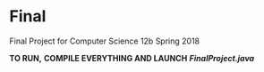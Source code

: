 # Final
Final Project for Computer Science 12b Spring 2018

<b>TO RUN,</b>
<b>COMPILE EVERYTHING AND LAUNCH</b>
<i><b>FinalProject.java</b></i>
